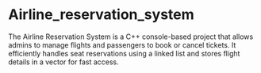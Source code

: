# Airline_reservation_system
The Airline Reservation System is a C++ console-based project that allows admins to manage flights and passengers to book or cancel tickets. It efficiently handles seat reservations using a linked list and stores flight details in a vector for fast access.
